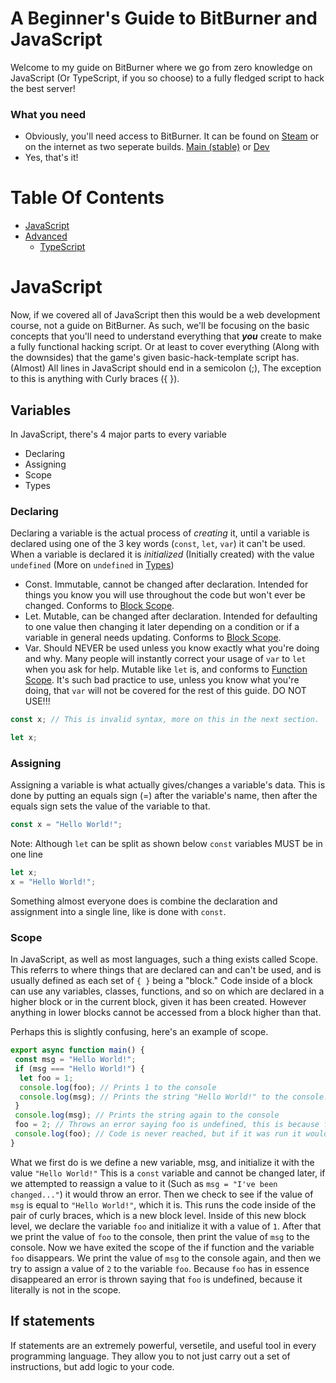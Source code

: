 # A Beginner's Guide to BitBurner and JavaScript
Welcome to my guide on BitBurner where we go from zero knowledge on JavaScript (Or TypeScript, if you so choose) to a fully fledged script to hack the best server!

### What you need
* Obviously, you'll need access to BitBurner. It can be found on [Steam](https://store.steampowered.com/app/1812820/Bitburner/) or on the internet as two seperate builds. [Main (stable)](https://bitburner-official.github.io/) or [Dev](https://bitburner-official.github.io/bitburner-src/)
* Yes, that's it!

# Table Of Contents
* [JavaScript](#javascript)
* [Advanced](#advanced)
  * [TypeScript](#typescript)

# JavaScript
Now, if we covered all of JavaScript then this would be a web development course, not a guide on BitBurner. As such, we'll be focusing on the basic concepts that you'll need to understand everything that ***you*** create to make a fully functional hacking script. Or at least to cover everything (Along with the downsides) that the game's given basic-hack-template script has. (Almost) All lines in JavaScript should end in a semicolon (;), The exception to this is anything with Curly braces ({ }).

## Variables
In JavaScript, there's 4 major parts to every variable
* Declaring
* Assigning
* Scope
* Types
### Declaring
Declaring a variable is the actual process of *creating* it, until a variable is declared using one of the 3 key words (`const`, `let`, `var`) it can't be used. When a variable is declared it is *initialized* (Initially created) with the value `undefined` (More on `undefined` in [Types](#types))
* Const.
 Immutable, cannot be changed after declaration. Intended for things you know you will use throughout the code but won't ever be changed. Conforms to [Block Scope](#block-scope).
* Let.
 Mutable, can be changed after declaration. Intended for defaulting to one value then changing it later depending on a condition or if a variable in general needs updating. Conforms to [Block Scope](#block-scope).
* Var.
 Should NEVER be used unless you know exactly what you're doing and why. Many people will instantly correct your usage of `var` to `let` when you ask for help. Mutable like `let` is, and conforms to [Function Scope](#function-scope). It's such bad practice to use, unless you know what you're doing, that `var` will not be covered for the rest of this guide. DO NOT USE!!!
```js
const x; // This is invalid syntax, more on this in the next section.
```
```js
let x;
```
### Assigning
Assigning a variable is what actually gives/changes a variable's data. This is done by putting an equals sign (=) after the variable's name, then after the equals sign sets the value of the variable to that.
```js
const x = "Hello World!";
```
Note: Although `let` can be split as shown below `const` variables MUST be in one line
```js
let x;
x = "Hello World!";
```
Something almost everyone does is combine the declaration and assignment into a single line, like is done with `const`.
### Scope
In JavaScript, as well as most languages, such a thing exists called Scope. This referrs to where things that are declared can and can't be used, and is usually defined as each set of `{ }` being a "block." Code inside of a block can use any variables, classes, functions, and so on which are declared in a higher block or in the current block, given it has been created. However anything in lower blocks cannot be accessed from a block higher than that.

Perhaps this is slightly confusing, here's an example of scope.
```js
export async function main() {
 const msg = "Hello World!";
 if (msg === "Hello World!") {
  let foo = 1;
  console.log(foo); // Prints 1 to the console
  console.log(msg); // Prints the string "Hello World!" to the console.
 }
 console.log(msg); // Prints the string again to the console
 foo = 2; // Throws an error saying foo is undefined, this is because foo is in a lower block scope than here and cannot be accessed from here.
 console.log(foo); // Code is never reached, but if it was run it would throw an error because of foo being undefined
}
```
What we first do is we define a new variable, msg, and initialize it with the value `"Hello World!"` This is a `const` variable and cannot be changed later, if we attempted to reassign a value to it (Such as `msg = "I've been changed..."`) it would throw an error. Then we check to see if the value of `msg` is equal to `"Hello World!"`, which it is. This runs the code inside of the pair of curly braces, which is a new block level.
Inside of this new block level, we declare the variable `foo` and initialize it with a value of `1`. After that we print the value of `foo` to the console, then print the value of `msg` to the console. Now we have exited the scope of the if function and the variable `foo` disappears. We print the value of `msg` to the console again, and then we try to assign a value of `2` to the variable `foo`. Because `foo` has in essence disappeared an error is thrown saying that `foo` is undefined, because it literally is not in the scope.
## If statements
If statements are an extremely powerful, versetile, and useful tool in every programming language. They allow you to not just carry out a set of instructions, but add logic to your code.
